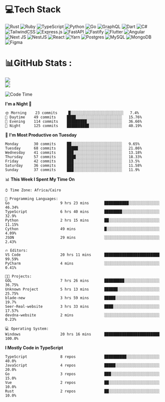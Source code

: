 # 💻Tech Stack

![Rust](https://img.shields.io/badge/rust-%23000000.svg?style=for-the-badge&logo=rust&logoColor=white) ![Ruby](https://img.shields.io/badge/ruby-%23CC342D.svg?style=for-the-badge&logo=ruby&logoColor=white) ![TypeScript](https://img.shields.io/badge/typescript-%23007ACC.svg?style=for-the-badge&logo=typescript&logoColor=white) ![Python](https://img.shields.io/badge/python-3670A0?style=for-the-badge&logo=python&logoColor=ffdd54) ![Go](https://img.shields.io/badge/go-%2300ADD8.svg?style=for-the-badge&logo=go&logoColor=white) ![GraphQL](https://img.shields.io/badge/-GraphQL-E10098?style=for-the-badge&logo=graphql&logoColor=white) ![Dart](https://img.shields.io/badge/dart-%230175C2.svg?style=for-the-badge&logo=dart&logoColor=white) ![C#](https://img.shields.io/badge/c%23-%23239120.svg?style=for-the-badge&logo=c-sharp&logoColor=white) ![TailwindCSS](https://img.shields.io/badge/tailwindcss-%2338B2AC.svg?style=for-the-badge&logo=tailwind-css&logoColor=white) ![Express.js](https://img.shields.io/badge/express.js-%23404d59.svg?style=for-the-badge&logo=express&logoColor=%2361DAFB) ![FastAPI](https://img.shields.io/badge/FastAPI-005571?style=for-the-badge&logo=fastapi) ![Fastify](https://img.shields.io/badge/fastify-%23000000.svg?style=for-the-badge&logo=fastify&logoColor=white) ![Flutter](https://img.shields.io/badge/Flutter-%2302569B.svg?style=for-the-badge&logo=Flutter&logoColor=white) ![Angular](https://img.shields.io/badge/angular-%23DD0031.svg?style=for-the-badge&logo=angular&logoColor=white) ![Next JS](https://img.shields.io/badge/Next-black?style=for-the-badge&logo=next.js&logoColor=white) ![NestJS](https://img.shields.io/badge/nestjs-%23E0234E.svg?style=for-the-badge&logo=nestjs&logoColor=white) ![React](https://img.shields.io/badge/react-%2320232a.svg?style=for-the-badge&logo=react&logoColor=%2361DAFB) ![Yarn](https://img.shields.io/badge/yarn-%232C8EBB.svg?style=for-the-badge&logo=yarn&logoColor=white) ![Postgres](https://img.shields.io/badge/postgres-%23316192.svg?style=for-the-badge&logo=postgresql&logoColor=white) ![MySQL](https://img.shields.io/badge/mysql-%2300f.svg?style=for-the-badge&logo=mysql&logoColor=white) ![MongoDB](https://img.shields.io/badge/MongoDB-%234ea94b.svg?style=for-the-badge&logo=mongodb&logoColor=white)     ![Figma](https://img.shields.io/badge/figma-%23F24E1E.svg?style=for-the-badge&logo=figma&logoColor=white)

# 📊GitHub Stats :

![](https://github-readme-stats.vercel.app/api?username=joetifa2003&theme=tokyonight&hide_border=false&include_all_commits=false&count_private=false)<br/>
![](https://github-readme-streak-stats.herokuapp.com/?user=joetifa2003&theme=tokyonight&hide_border=false)<br/>
<!--START_SECTION:waka-->
![Code Time](http://img.shields.io/badge/Code%20Time-159%20hrs%2058%20mins-blue)

**I'm a Night 🦉** 

```text
🌞 Morning    23 commits     █░░░░░░░░░░░░░░░░░░░░░░░░   7.4% 
🌆 Daytime    49 commits     ████░░░░░░░░░░░░░░░░░░░░░   15.76% 
🌃 Evening    114 commits    █████████░░░░░░░░░░░░░░░░   36.66% 
🌙 Night      125 commits    ██████████░░░░░░░░░░░░░░░   40.19%

```
📅 **I'm Most Productive on Tuesday** 

```text
Monday       30 commits     ██░░░░░░░░░░░░░░░░░░░░░░░   9.65% 
Tuesday      68 commits     █████░░░░░░░░░░░░░░░░░░░░   21.86% 
Wednesday    41 commits     ███░░░░░░░░░░░░░░░░░░░░░░   13.18% 
Thursday     57 commits     ████░░░░░░░░░░░░░░░░░░░░░   18.33% 
Friday       42 commits     ███░░░░░░░░░░░░░░░░░░░░░░   13.5% 
Saturday     36 commits     ███░░░░░░░░░░░░░░░░░░░░░░   11.58% 
Sunday       37 commits     ███░░░░░░░░░░░░░░░░░░░░░░   11.9%

```


📊 **This Week I Spent My Time On** 

```text
⌚︎ Time Zone: Africa/Cairo

💬 Programming Languages: 
Go                       9 hrs 23 mins       ███████████░░░░░░░░░░░░░░   46.34% 
TypeScript               6 hrs 40 mins       ████████░░░░░░░░░░░░░░░░░   32.9% 
Python                   2 hrs 15 mins       ██░░░░░░░░░░░░░░░░░░░░░░░   11.15% 
Cython                   49 mins             █░░░░░░░░░░░░░░░░░░░░░░░░   4.09% 
JSON                     29 mins             ░░░░░░░░░░░░░░░░░░░░░░░░░   2.43%

🔥 Editors: 
VS Code                  20 hrs 11 mins      █████████████████████████   99.59% 
PyCharm                  4 mins              ░░░░░░░░░░░░░░░░░░░░░░░░░   0.41%

🐱‍💻 Projects: 
GOL                      7 hrs 26 mins       █████████░░░░░░░░░░░░░░░░   36.75% 
Unknown Project          5 hrs 13 mins       ██████░░░░░░░░░░░░░░░░░░░   25.75% 
blade-new                3 hrs 59 mins       █████░░░░░░░░░░░░░░░░░░░░   19.7% 
Seer-Real-website        3 hrs 33 mins       ████░░░░░░░░░░░░░░░░░░░░░   17.57% 
devdna-website           2 mins              ░░░░░░░░░░░░░░░░░░░░░░░░░   0.23%

💻 Operating System: 
Windows                  20 hrs 16 mins      █████████████████████████   100.0%

```

**I Mostly Code in TypeScript** 

```text
TypeScript               8 repos             ██████████░░░░░░░░░░░░░░░   40.0% 
JavaScript               4 repos             █████░░░░░░░░░░░░░░░░░░░░   20.0% 
Go                       3 repos             ███░░░░░░░░░░░░░░░░░░░░░░   15.0% 
Vue                      2 repos             ██░░░░░░░░░░░░░░░░░░░░░░░   10.0% 
Rust                     2 repos             ██░░░░░░░░░░░░░░░░░░░░░░░   10.0%

```



<!--END_SECTION:waka-->
